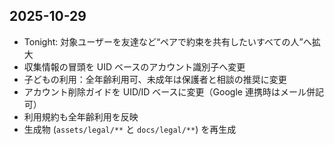 ## 2025-10-29
- Tonight: 対象ユーザーを友達など“ペアで約束を共有したいすべての人”へ拡大
- 収集情報の冒頭を UID ベースのアカウント識別子へ変更
- 子どもの利用：全年齢利用可、未成年は保護者と相談の推奨に変更
- アカウント削除ガイドを UID/ID ベースに変更（Google 連携時はメール併記可）
- 利用規約も全年齢利用を反映
- 生成物 (`assets/legal/**` と `docs/legal/**`) を再生成
